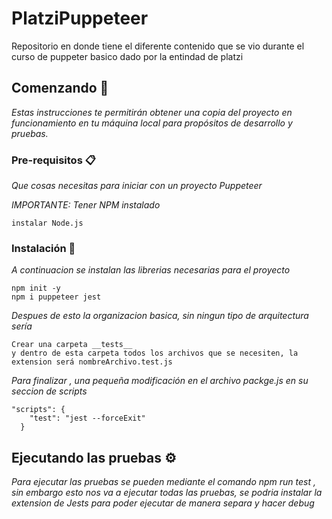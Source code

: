 # PlatziPuppeteer
Repositorio en donde tiene el diferente contenido que se vio durante el curso de puppeter basico dado por la entindad de platzi


## Comenzando 🚀

_Estas instrucciones te permitirán obtener una copia del proyecto en funcionamiento en tu máquina local para propósitos de desarrollo y pruebas._


### Pre-requisitos 📋

_Que cosas necesitas para iniciar con un proyecto Puppeteer_


_IMPORTANTE: Tener NPM instalado_
```
instalar Node.js
```

### Instalación 🔧

_A continuacion se instalan las librerias necesarias para el proyecto_

```
npm init -y 
npm i puppeteer jest

```

_Despues de esto la organizacion basica, sin ningun tipo de arquitectura sería_

```
Crear una carpeta __tests__
y dentro de esta carpeta todos los archivos que se necesiten, la extension será nombreArchivo.test.js
```

_Para finalizar , una pequeña modificación en el archivo packge.js en su seccion de scripts_

```
"scripts": {
    "test": "jest --forceExit"
  }
```
## Ejecutando las pruebas ⚙️

_Para ejecutar las pruebas se pueden mediante el comando npm run test , sin embargo esto nos va a ejecutar todas las pruebas, se podria instalar la extension de Jests para poder ejecutar de manera separa y hacer debug_
